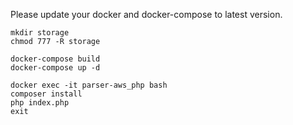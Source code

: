 Please update your docker and docker-compose to latest version.
````
mkdir storage
chmod 777 -R storage

docker-compose build 
docker-compose up -d

docker exec -it parser-aws_php bash
composer install
php index.php
exit

````